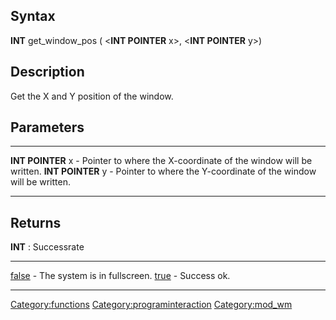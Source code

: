 Syntax
------

**INT** get\_window\_pos ( &lt;**INT POINTER** x&gt;, &lt;**INT
POINTER** y&gt;)

Description
-----------

Get the X and Y position of the window.

Parameters
----------

  ------------------- --------------------------------------------------------------------
  **INT POINTER** x   - Pointer to where the X-coordinate of the window will be written.
  **INT POINTER** y   - Pointer to where the Y-coordinate of the window will be written.
  ------------------- --------------------------------------------------------------------

Returns
-------

**INT** : Successrate

  --------------------------- --------------------------------
  [false](false "wikilink")   - The system is in fullscreen.
  [true](true "wikilink")     - Success ok.
  --------------------------- --------------------------------

<Category:functions> <Category:programinteraction> <Category:mod_wm>
